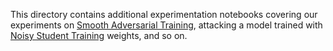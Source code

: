 This directory contains additional experimentation notebooks covering our experiments on [Smooth Adversarial Training](https://arxiv.org/abs/2006.14536), attacking a model trained with [Noisy Student Training](https://arxiv.org/abs/1911.04252) weights, and so on. 
